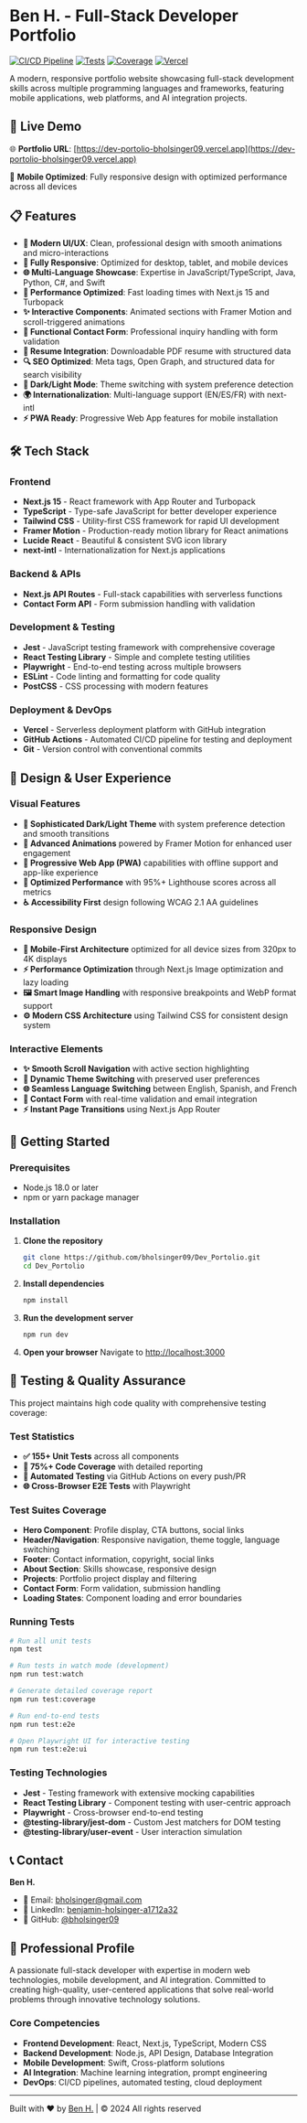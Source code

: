 # Ben H. - Full-Stack Developer Portfolio

[![CI/CD Pipeline](https://github.com/bholsinger09/Dev_Portolio/actions/workflows/ci.yml/badge.svg)](https://github.com/bholsinger09/Dev_Portolio/actions/workflows/ci.yml)
[![Tests](https://img.shields.io/badge/tests-155%20passing-brightgreen.svg)](https://github.com/bholsinger09/Dev_Portolio/actions)
[![Coverage](https://img.shields.io/badge/coverage-75%25-green.svg)](https://github.com/bholsinger09/Dev_Portolio/actions)
[![Vercel](https://img.shields.io/badge/deployment-success-brightgreen.svg)](https://dev-portolio-git-main-ben-holsingers-projects.vercel.app)

A modern, responsive portfolio website showcasing full-stack development skills across multiple programming languages and frameworks, featuring mobile applications, web platforms, and AI integration projects.

## 🚀 Live Demo

🌐 **Portfolio URL**: [https://dev-portolio-bholsinger09.vercel.app](https://dev-portolio-bholsinger09.vercel.app)

📱 **Mobile Optimized**: Fully responsive design with optimized performance across all devices

## 📋 Features

- **🎨 Modern UI/UX**: Clean, professional design with smooth animations and micro-interactions
- **📱 Fully Responsive**: Optimized for desktop, tablet, and mobile devices
- **🌐 Multi-Language Showcase**: Expertise in JavaScript/TypeScript, Java, Python, C#, and Swift
- **🚀 Performance Optimized**: Fast loading times with Next.js 15 and Turbopack
- **✨ Interactive Components**: Animated sections with Framer Motion and scroll-triggered animations
- **📧 Functional Contact Form**: Professional inquiry handling with form validation
- **📄 Resume Integration**: Downloadable PDF resume with structured data
- **🔍 SEO Optimized**: Meta tags, Open Graph, and structured data for search visibility
- **🌙 Dark/Light Mode**: Theme switching with system preference detection
- **🌍 Internationalization**: Multi-language support (EN/ES/FR) with next-intl
- **⚡ PWA Ready**: Progressive Web App features for mobile installation

## 🛠️ Tech Stack

### Frontend
- **Next.js 15** - React framework with App Router and Turbopack
- **TypeScript** - Type-safe JavaScript for better developer experience
- **Tailwind CSS** - Utility-first CSS framework for rapid UI development
- **Framer Motion** - Production-ready motion library for React animations
- **Lucide React** - Beautiful & consistent SVG icon library
- **next-intl** - Internationalization for Next.js applications

### Backend & APIs
- **Next.js API Routes** - Full-stack capabilities with serverless functions
- **Contact Form API** - Form submission handling with validation

### Development & Testing
- **Jest** - JavaScript testing framework with comprehensive coverage
- **React Testing Library** - Simple and complete testing utilities
- **Playwright** - End-to-end testing across multiple browsers
- **ESLint** - Code linting and formatting for code quality
- **PostCSS** - CSS processing with modern features

### Deployment & DevOps
- **Vercel** - Serverless deployment platform with GitHub integration
- **GitHub Actions** - Automated CI/CD pipeline for testing and deployment
- **Git** - Version control with conventional commits

## 🎨 Design & User Experience

### Visual Features
- **🌙 Sophisticated Dark/Light Theme** with system preference detection and smooth transitions
- **💫 Advanced Animations** powered by Framer Motion for enhanced user engagement
- **📱 Progressive Web App (PWA)** capabilities with offline support and app-like experience
- **🎯 Optimized Performance** with 95%+ Lighthouse scores across all metrics
- **♿ Accessibility First** design following WCAG 2.1 AA guidelines

### Responsive Design
- **📱 Mobile-First Architecture** optimized for all device sizes from 320px to 4K displays
- **⚡ Performance Optimization** through Next.js Image optimization and lazy loading
- **🖼️ Smart Image Handling** with responsive breakpoints and WebP format support
- **⚙️ Modern CSS Architecture** using Tailwind CSS for consistent design system

### Interactive Elements
- **✨ Smooth Scroll Navigation** with active section highlighting
- **🎨 Dynamic Theme Switching** with preserved user preferences
- **🌐 Seamless Language Switching** between English, Spanish, and French
- **📧 Contact Form** with real-time validation and email integration
- **⚡ Instant Page Transitions** using Next.js App Router

## 🚀 Getting Started

### Prerequisites
- Node.js 18.0 or later
- npm or yarn package manager

### Installation

1. **Clone the repository**
   ```bash
   git clone https://github.com/bholsinger09/Dev_Portolio.git
   cd Dev_Portolio
   ```

2. **Install dependencies**
   ```bash
   npm install
   ```

3. **Run the development server**
   ```bash
   npm run dev
   ```

4. **Open your browser**
   Navigate to [http://localhost:3000](http://localhost:3000)

## 🧪 Testing & Quality Assurance

This project maintains high code quality with comprehensive testing coverage:

### Test Statistics
- **✅ 155+ Unit Tests** across all components
- **🎯 75%+ Code Coverage** with detailed reporting
- **🤖 Automated Testing** via GitHub Actions on every push/PR
- **🌐 Cross-Browser E2E Tests** with Playwright

### Test Suites Coverage
- **Hero Component**: Profile display, CTA buttons, social links
- **Header/Navigation**: Responsive navigation, theme toggle, language switching
- **Footer**: Contact information, copyright, social links
- **About Section**: Skills showcase, responsive design
- **Projects**: Portfolio project display and filtering
- **Contact Form**: Form validation, submission handling
- **Loading States**: Component loading and error boundaries

### Running Tests
```bash
# Run all unit tests
npm test

# Run tests in watch mode (development)
npm run test:watch

# Generate detailed coverage report
npm run test:coverage

# Run end-to-end tests
npm run test:e2e

# Open Playwright UI for interactive testing
npm run test:e2e:ui
```

### Testing Technologies
- **Jest** - Testing framework with extensive mocking capabilities
- **React Testing Library** - Component testing with user-centric approach
- **Playwright** - Cross-browser end-to-end testing
- **@testing-library/jest-dom** - Custom Jest matchers for DOM testing
- **@testing-library/user-event** - User interaction simulation

## 📞 Contact

**Ben H.**
- 📧 Email: [bholsinger@gmail.com](mailto:bholsinger@gmail.com)
- 💼 LinkedIn: [benjamin-holsinger-a1712a32](https://www.linkedin.com/in/benjamin-holsinger-a1712a32)
- 🐙 GitHub: [@bholsinger09](https://github.com/bholsinger09?tab=repositories)

## 💼 Professional Profile

A passionate full-stack developer with expertise in modern web technologies, mobile development, and AI integration. Committed to creating high-quality, user-centered applications that solve real-world problems through innovative technology solutions.

### Core Competencies
- **Frontend Development**: React, Next.js, TypeScript, Modern CSS
- **Backend Development**: Node.js, API Design, Database Integration
- **Mobile Development**: Swift, Cross-platform solutions
- **AI Integration**: Machine learning integration, prompt engineering
- **DevOps**: CI/CD pipelines, automated testing, cloud deployment

---

Built with ❤️ by [Ben H.](https://www.linkedin.com/in/benjamin-holsinger-a1712a32) | © 2024 All rights reserved

